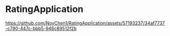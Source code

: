 # RatingApplication


https://github.com/NoyChen1/RatingApplication/assets/57193237/34af7737-c790-447c-bbb5-946c89512f2b

